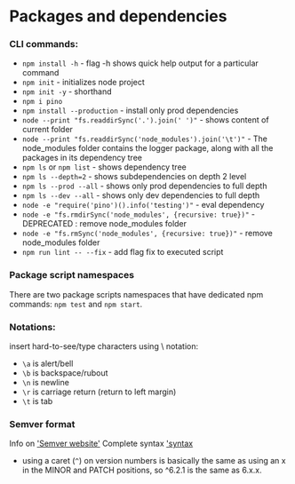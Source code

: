 # Packages and dependencies

### CLI commands:

- `npm install -h` - flag -h shows quick help output for a particular command
- `npm init` - initializes node project
- `npm init -y` - shorthand
- `npm i pino`
- `npm install --production` - install only prod dependencies
- `node --print "fs.readdirSync('.').join(' ')"` - shows content of current folder
- `node --print "fs.readdirSync('node_modules').join('\t')"` - The node_modules folder contains the logger package, along with all the packages in its dependency tree
- `npm ls` or `npm list` - shows dependency tree
- `npm ls --depth=2` - shows subdependencies on depth 2 level
- `npm ls --prod --all` - shows only prod dependencies to full depth
- `npm ls --dev --all` - shows only dev dependencies to full depth
- `node -e "require('pino')().info('testing')"` - eval dependency
- `node -e "fs.rmdirSync('node_modules', {recursive: true})"` - DEPRECATED : remove node_modules folder
- `node -e "fs.rmSync('node_modules', {recursive: true})"` - remove node_modules folder
- `npm run lint -- --fix` - add flag fix to executed script

### Package script namespaces

There are two package scripts namespaces that have dedicated npm commands: `npm test` and `npm start`.

### Notations:

insert hard-to-see/type characters using \ notation:

- `\a` is alert/bell
- `\b` is backspace/rubout
- `\n` is newline
- `\r` is carriage return (return to left margin)
- `\t` is tab

### Semver format

Info on ['Semver website'](https://semver.org/)
Complete syntax ['syntax](https://docs.npmjs.com/cli/v6/using-npm/semver)

- using a caret (`^`) on version numbers is basically the same as using an x in the MINOR and PATCH positions, so ^6.2.1 is the same as 6.x.x.
